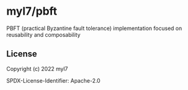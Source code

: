 # myl7/pbft

PBFT (practical Byzantine fault tolerance) implementation focused on reusability and composability

## License

Copyright (c) 2022 myl7

SPDX-License-Identifier: Apache-2.0
